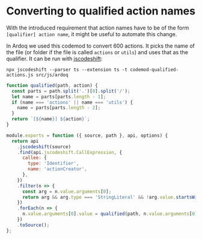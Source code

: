  Converting to qualified action names
========================

With the introduced requirement that action names have to be of the form
`[qualifier] action name`, it might be useful to automate this change.

In Ardoq we used this codemod to convert 600 actions. It picks the name of the
file (or folder if the file is called `actions` or `utils`) and uses that as the
qualifier. It can be run with [jscodeshift](https://github.com/facebook/jscodeshift/):

    npx jscodeshift --parser ts --extension ts -t codemod-qualified-actions.js src/js/ardoq


```javascript
function qualified(path, action) {
  const parts = path.split('.')[0].split('/');
  let name = parts[parts.length - 1];
  if (name === 'actions' || name === 'utils') {
    name = parts[parts.length - 2];
  }
  return `[${name}] ${action}`;
}

module.exports = function ({ source, path }, api, options) {
  return api
    .jscodeshift(source)
    .find(api.jscodeshift.CallExpression, {
      callee: {
        type: 'Identifier',
        name: 'actionCreator',
      },
    })
    .filter(n => {
      const arg = n.value.arguments[0];
      return arg && arg.type === 'StringLiteral' && !arg.value.startsWith('[');
    })
    .forEach(n => {
      n.value.arguments[0].value = qualified(path, n.value.arguments[0].value);
    })
    .toSource();
};
```